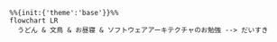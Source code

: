 ```mermaid
%%{init:{'theme':'base'}}%%
flowchart LR
  うどん & 文鳥 & お昼寝 & ソフトウェアアーキテクチャのお勉強 --> だいすき
```

<!---
wannyanland/wannyanland is a ✨ special ✨ repository because its `README.md` (this file) appears on your GitHub profile.
You can click the Preview link to take a look at your changes.
--->
